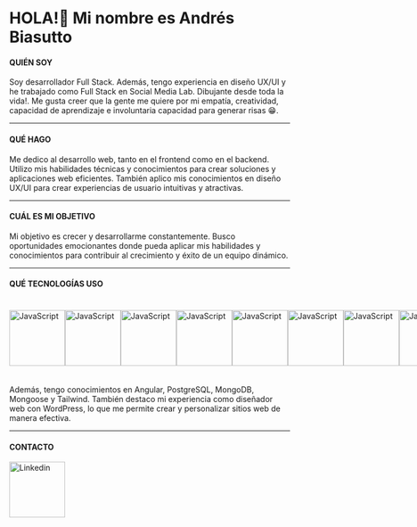 
<!--
**AndresBiasutto/andresBiasutto** is a ✨ _special_ ✨ repository because its `README.md` (this file) appears on your GitHub profile.

Here are some ideas to get you started:

- 🔭 I’m currently working on ...
- 🌱 I’m currently learning ...
- 👯 I’m looking to collaborate on ...
- 🤔 I’m looking for help with ...
- 💬 Ask me about ...
- 📫 How to reach me: ...
- 😄 Pronouns: ...
- ⚡ Fun fact: ...
-->
# HOLA!👋 Mi nombre es Andrés Biasutto

#### QUIÉN SOY

Soy desarrollador Full Stack. Además, tengo experiencia en diseño UX/UI y he trabajado como Full Stack en Social Media Lab. Dibujante desde toda la vida!. Me gusta creer que la gente me quiere por mi  empatía, creatividad, capacidad de aprendizaje e involuntaria capacidad para generar risas 😁.

---

#### QUÉ HAGO

Me dedico al desarrollo web, tanto en el frontend como en el backend. Utilizo mis habilidades técnicas y conocimientos para crear soluciones y aplicaciones web eficientes. También aplico mis conocimientos en diseño UX/UI para crear experiencias de usuario intuitivas y atractivas.

---

#### CUÁL ES MI OBJETIVO

Mi objetivo es crecer y desarrollarme constantemente. Busco oportunidades emocionantes donde pueda aplicar mis habilidades y conocimientos para contribuir al crecimiento y éxito de un equipo dinámico.

---

#### QUÉ TECNOLOGÍAS USO
<div style="width:100%; display: flex; justify-content: space-between; align-items: center; height:140px">
<img src="https://upload.wikimedia.org/wikipedia/commons/6/6a/JavaScript-logo.png" alt="JavaScript" style="display: flex; justify-content: center; width:100px;">
<img src="https://static-00.iconduck.com/assets.00/node-js-icon-227x256-913nazt0.png" alt="JavaScript" style="display: flex; justify-content: center; width:100px;">
<img src="https://cdn1.iconfinder.com/data/icons/programing-development-8/24/react_logo-512.png" alt="JavaScript" style="display: flex; justify-content: center; width:100px;">
<img src="https://brandslogos.com/wp-content/uploads/thumbs/redux-logo-vector.svg" alt="JavaScript" style="display: flex; justify-content: center; width:100px;">
<img src="https://upload.wikimedia.org/wikipedia/commons/6/64/Expressjs.png" alt="JavaScript" style="display: flex; justify-content: center; width:100px;">
<img src="https://www.freepnglogos.com/uploads/html5-logo-png/html5-logo-image-logo-html-7.png" alt="JavaScript" style="display: flex; justify-content: center; width:100px;">
<img src="https://cdn.icon-icons.com/icons2/1826/PNG/512/4202020css3htmllogosocialsocialmedia-115668_115633.png" alt="JavaScript" style="display: flex; justify-content: center; width:100px;">
<img src="https://upload.wikimedia.org/wikipedia/commons/8/87/Sql_data_base_with_logo.png" alt="JavaScript" style="display: flex; justify-content: center; width:100px;">
</div>


Además, tengo conocimientos en Angular, PostgreSQL, MongoDB, Mongoose y Tailwind. También destaco mi experiencia como diseñador web con WordPress, lo que me permite crear y personalizar sitios web de manera efectiva.

---

#### CONTACTO

<a src="https://www.linkedin.com/in/andres-biasutto-522933231/"><img src="https://1000marcas.net/wp-content/uploads/2020/01/Logo-Linkedin.png" alt="Linkedin" width="100"></a>
